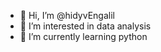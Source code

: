 - 👋 Hi, I’m @hidyvEngalil
- 👀 I’m interested in data analysis
- 🌱 I’m currently learning python


<!---
hidyv/hidyv is a ✨ special ✨ repository because its `README.md` (this file) appears on your GitHub profile.
You can click the Preview link to take a look at your changes.
--->
